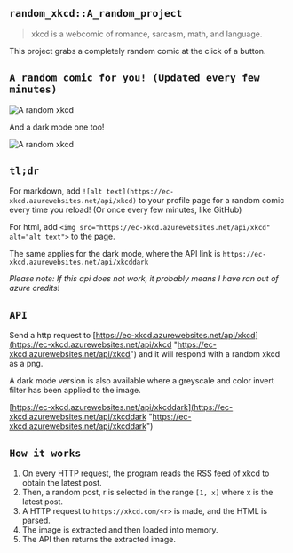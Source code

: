 ## `random_xkcd::A_random_project`

> xkcd is a webcomic of romance, sarcasm, math, and language.

This project grabs a completely random comic at the click of a button.

## `A random comic for you! (Updated every few minutes)`

![A random xkcd](https://ec-xkcd.azurewebsites.net/api/xkcd)

And a dark mode one too!

![A random xkcd](https://ec-xkcd.azurewebsites.net/api/xkcddark)

## `tl;dr`

For markdown, add `![alt text](https://ec-xkcd.azurewebsites.net/api/xkcd)` to your profile page for a random comic every time you reload! (Or once every few minutes, like GitHub)

For html, add `<img src="https://ec-xkcd.azurewebsites.net/api/xkcd" alt="alt text">` to the page.

The same applies for the dark mode, where the API link is `https://ec-xkcd.azurewebsites.net/api/xkcddark`

*Please note: If this api does not work, it probably means I have ran out of azure credits!*

## `API`

Send a http request to [https://ec-xkcd.azurewebsites.net/api/xkcd](https://ec-xkcd.azurewebsites.net/api/xkcd "https://ec-xkcd.azurewebsites.net/api/xkcd") and it will respond with a random xkcd as a png.

A dark mode version is also available where a greyscale and color invert filter has been applied to the image.

[https://ec-xkcd.azurewebsites.net/api/xkcddark](https://ec-xkcd.azurewebsites.net/api/xkcddark "https://ec-xkcd.azurewebsites.net/api/xkcddark")

## `How it works`

1. On every HTTP request, the program reads the RSS feed of xkcd to obtain the latest post.
2. Then, a random post, r is selected in the range `[1, x]` where x is the latest post.
3. A HTTP request to `https://xkcd.com/<r>` is made, and the HTML is parsed.
4. The image is extracted and then loaded into memory.
5. The API then returns the extracted image.
